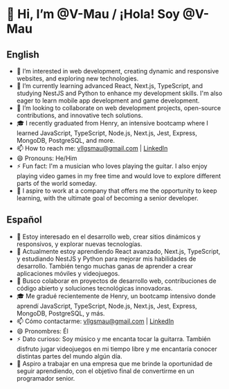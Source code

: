 # 👋 Hi, I’m @V-Mau / ¡Hola! Soy @V-Mau

## English
- 👀 I’m interested in web development, creating dynamic and responsive websites, and exploring new technologies.
- 🌱 I’m currently learning advanced React, Next.js, TypeScript, and studying NestJS and Python to enhance my development skills. I'm also eager to learn mobile app development and game development.
- 💞️ I’m looking to collaborate on web development projects, open-source contributions, and innovative tech solutions.
- 🎓 I recently graduated from Henry, an intensive bootcamp where I learned JavaScript, TypeScript, Node.js, Next.js, Jest, Express, MongoDB, PostgreSQL, and more.
- 📫 How to reach me: [vllgsmau@gmail.com](mailto:vllgsmau@gmail.com) | [LinkedIn](https://www.linkedin.com/in/mauricio-villegas-63a308246/)
- 😄 Pronouns: He/Him
- ⚡ Fun fact: I'm a musician who loves playing the guitar. I also enjoy playing video games in my free time and would love to explore different parts of the world someday.
- 💼 I aspire to work at a company that offers me the opportunity to keep learning, with the ultimate goal of becoming a senior developer.

## Español
- 👀 Estoy interesado en el desarrollo web, crear sitios dinámicos y responsivos, y explorar nuevas tecnologías.
- 🌱 Actualmente estoy aprendiendo React avanzado, Next.js, TypeScript, y estudiando NestJS y Python para mejorar mis habilidades de desarrollo. También tengo muchas ganas de aprender a crear aplicaciones móviles y videojuegos.
- 💞️ Busco colaborar en proyectos de desarrollo web, contribuciones de código abierto y soluciones tecnológicas innovadoras.
- 🎓 Me gradué recientemente de Henry, un bootcamp intensivo donde aprendí JavaScript, TypeScript, Node.js, Next.js, Jest, Express, MongoDB, PostgreSQL, y más.
- 📫 Cómo contactarme: [vllgsmau@gmail.com](mailto:vllgsmau@gmail.com) | [LinkedIn](https://www.linkedin.com/in/mauricio-villegas-63a308246/)
- 😄 Pronombres: Él
- ⚡ Dato curioso: Soy músico y me encanta tocar la guitarra. También disfruto jugar videojuegos en mi tiempo libre y me encantaría conocer distintas partes del mundo algún día.
- 💼 Aspiro a trabajar en una empresa que me brinde la oportunidad de seguir aprendiendo, con el objetivo final de convertirme en un programador senior.

<!---
V-Mau/V-Mau is a ✨ special ✨ repository because its `README.md` (this file) appears on your GitHub profile.
You can click the Preview link to take a look at your changes.
--->
